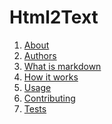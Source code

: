 Html2Text
=========

1. [About](about.md)
2. [Authors](authors.md)
3. [What is markdown](http://daringfireball.net/projects/markdown/)
4. [How it works](how_it_works.md)
5. [Usage](usage.md)
6. [Contributing](contributing.md)
7. [Tests](test.md)
